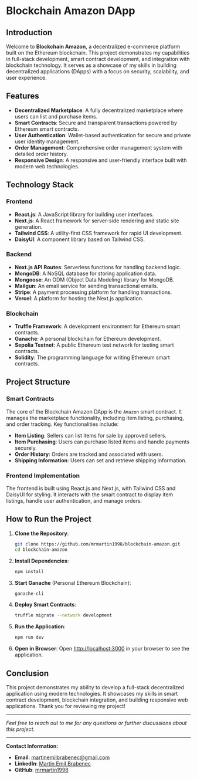# Blockchain Amazon DApp

## Introduction

Welcome to **Blockchain Amazon**, a decentralized e-commerce platform built on the Ethereum blockchain. This project demonstrates my capabilities in full-stack development, smart contract development, and integration with blockchain technology. It serves as a showcase of my skills in building decentralized applications (DApps) with a focus on security, scalability, and user experience.

## Features

- **Decentralized Marketplace**: A fully decentralized marketplace where users can list and purchase items.
- **Smart Contracts**: Secure and transparent transactions powered by Ethereum smart contracts.
- **User Authentication**: Wallet-based authentication for secure and private user identity management.
- **Order Management**: Comprehensive order management system with detailed order history.
- **Responsive Design**: A responsive and user-friendly interface built with modern web technologies.

## Technology Stack

### Frontend
- **React.js**: A JavaScript library for building user interfaces.
- **Next.js**: A React framework for server-side rendering and static site generation.
- **Tailwind CSS**: A utility-first CSS framework for rapid UI development.
- **DaisyUI**: A component library based on Tailwind CSS.

### Backend
- **Next.js API Routes**: Serverless functions for handling backend logic.
- **MongoDB**: A NoSQL database for storing application data.
- **Mongoose**: An ODM (Object Data Modeling) library for MongoDB.
- **Mailgun**: An email service for sending transactional emails.
- **Stripe**: A payment processing platform for handling transactions.
- **Vercel**: A platform for hosting the Next.js application.

### Blockchain
- **Truffle Framework**: A development environment for Ethereum smart contracts.
- **Ganache**: A personal blockchain for Ethereum development.
- **Sepolia Testnet**: A public Ethereum test network for testing smart contracts.
- **Solidity**: The programming language for writing Ethereum smart contracts.

## Project Structure

### Smart Contracts

The core of the Blockchain Amazon DApp is the `Amazon` smart contract. It manages the marketplace functionality, including item listing, purchasing, and order tracking. Key functionalities include:
- **Item Listing**: Sellers can list items for sale by approved sellers.
- **Item Purchasing**: Users can purchase listed items and handle payments securely.
- **Order History**: Orders are tracked and associated with users.
- **Shipping Information**: Users can set and retrieve shipping information.

### Frontend Implementation

The frontend is built using React.js and Next.js, with Tailwind CSS and DaisyUI for styling. It interacts with the smart contract to display item listings, handle user authentication, and manage orders.

## How to Run the Project

1. **Clone the Repository**:
    ```sh
    git clone https://github.com/mrmartin1998/blockchain-amazon.git
    cd blockchain-amazon
    ```

2. **Install Dependencies**:
    ```sh
    npm install
    ```

3. **Start Ganache** (Personal Ethereum Blockchain):
    ```sh
    ganache-cli
    ```

4. **Deploy Smart Contracts**:
    ```sh
    truffle migrate --network development
    ```

5. **Run the Application**:
    ```sh
    npm run dev
    ```

6. **Open in Browser**:
    Open [http://localhost:3000](http://localhost:3000) in your browser to see the application.

## Conclusion

This project demonstrates my ability to develop a full-stack decentralized application using modern technologies. It showcases my skills in smart contract development, blockchain integration, and building responsive web applications. Thank you for reviewing my project!

---

*Feel free to reach out to me for any questions or further discussions about this project.*

---

**Contact Information:**

- **Email**: martinemilbrabenec@gmail.com
- **LinkedIn**: [Martin Emil Brabenec](https://www.linkedin.com/in/martin-emil-brabenec-33b818148/)
- **GitHub**: [mrmartin1998](https://github.com/mrmartin1998/)
